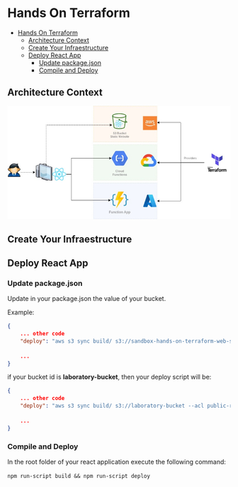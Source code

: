 # Hands On Terraform 


- [Hands On Terraform](#hands-on-terraform)
  - [Architecture Context](#architecture-context)
  - [Create Your Infraestructure](#create-your-infraestructure)
  - [Deploy React App](#deploy-react-app)
    - [Update package.json](#update-packagejson)
    - [Compile and Deploy](#compile-and-deploy)


## Architecture Context

![Multicloud Terraform Provisioning](img/Coarchitech-HandsOnTerraform-v1.0.0.jpg "Multicloud Terraform Provisioning")


## Create Your Infraestructure



## Deploy React App

### Update package.json

Update in your package.json the value of your bucket. 

Example: 

```json
{
    ... other code
    "deploy": "aws s3 sync build/ s3://sandbox-hands-on-terraform-web-s3 --acl public-read"

    ...
}
```
if your bucket id is **laboratory-bucket**, then your deploy script will be:

```json
{
    ... other code
    "deploy": "aws s3 sync build/ s3://laboratory-bucket --acl public-read"

    ...
}
```

### Compile and Deploy

In the root folder of your react application execute the following command: 

`npm run-script build && npm run-script deploy`
